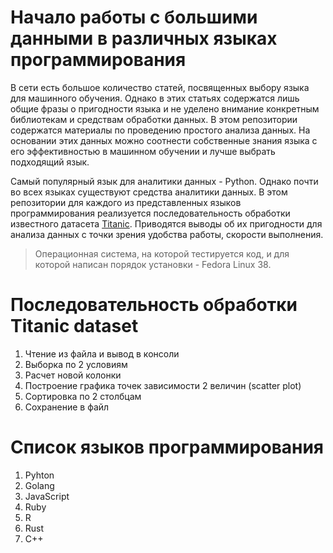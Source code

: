 # Начало работы с большими данными в различных языках программирования

В сети есть большое количество статей, посвященных выбору языка для машинного обучения. Однако в этих статьях содержатся лишь общие фразы о пригодности языка и не уделено внимание конкретным библиотекам и средствам обработки данных. В этом репозитории содержатся материалы по проведению простого анализа данных. На основании этих данных можно соотнести собственные знания языка с его эффективностью в машинном обучении и лучше выбрать подходящий язык.

Самый популярный язык для аналитики данных - Python. Однако почти во всех языках существуют средства аналитики данных. В этом репозитории для каждого из представленных языков программирования реализуется последовательность обработки известного датасета [Titanic](https://www.kaggle.com/competitions/titanic/overview). Приводятся выводы об их пригодности для анализа данных с точки зрения удобства работы, скорости выполнения.

> Операционная система, на которой тестируется код, и для которой написан порядок установки - Fedora Linux 38.

# Последовательность обработки Titanic dataset

1. Чтение из файла и вывод в консоли
2. Выборка по 2 условиям
3. Расчет новой колонки
4. Построение графика точек зависимости 2 величин (scatter plot)
5. Сортировка по 2 столбцам
6. Сохранение в файл

# Список языков программирования

1. Pyhton
2. Golang
3. JavaScript
4. Ruby
5. R
6. Rust
7. C++